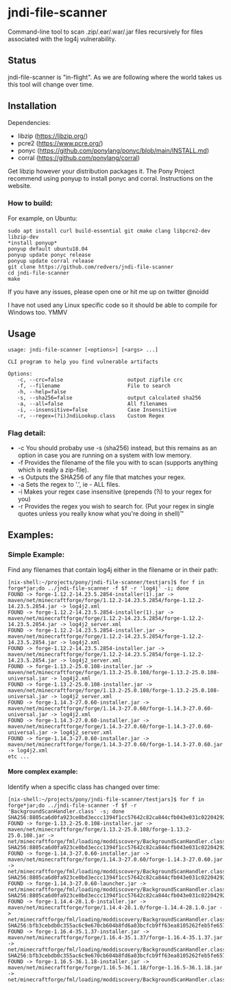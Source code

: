 # jndi-file-scanner

Command-line tool to scan .zip/.ear/.war/.jar files recursively for files associated with the log4j vulnerability.

## Status

jndi-file-scanner is "in-flight".  As we are following where the world takes us this tool will change over time.

## Installation

Dependencies:
* libzip (https://libzip.org/)
* pcre2 (https://www.pcre.org/)
* ponyc	(https://github.com/ponylang/ponyc/blob/main/INSTALL.md)
* corral (https://github.com/ponylang/corral)

Get libzip however your distribution packages it.
The Pony Project recommend using ponyup to install ponyc and corral.  Instructions on the website.

### How to build:

For example, on Ubuntu:

```
sudo apt install curl build-essential git cmake clang libpcre2-dev libzip-dev
*install ponyup*
ponyup default ubuntu18.04
ponyup update ponyc release
ponyup update corral release
git clone https://github.com/redvers/jndi-file-scanner
cd jndi-file-scanner
make
```

If you have any issues, please open one or hit me up on twitter @noidd

I have not used any Linux specific code so it should be able to compile for Windows too. YMMV


## Usage

```
usage: jndi-file-scanner [<options>] [<args> ...]

CLI program to help you find vulnerable artifacts

Options:
   -c, --crc=false                     output zipfile crc
   -f, --filename                      File to search
   -h, --help=false
   -s, --sha256=false                  output calculated sha256
   -a, --all=false                     All filenames
   -i, --insensitive=false             Case Insensitive
   -r, --regex=(?i)JndiLookup.class    Custom Regex
```

### Flag detail:

* -c  You should probaby use -s (sha256) instead, but this remains as an option in case you are running on a system with low memory.
* -f  Provides the filename of the file you with to scan (supports anything which is really a zip-file).
* -s  Outputs the SHA256 of any file that matches your regex.
* -a  Sets the regex to '.', ie - ALL files.
* -i  Makes your regex case insensitive (prepends (?i) to your regex for you)
* -r  Provides the regex you wish to search for. (Put your regex in single quotes unless you really know what you're doing in shell)™


## Examples:

### Simple Example:

Find any filenames that contain log4j either in the filename or in their path:

```
[nix-shell:~/projects/pony/jndi-file-scanner/testjars]$ for f in forge*jar;do ../jndi-file-scanner -f $f -r 'log4j' -i; done
FOUND -> forge-1.12.2-14.23.5.2854-installer(1).jar -> maven/net/minecraftforge/forge/1.12.2-14.23.5.2854/forge-1.12.2-14.23.5.2854.jar -> log4j2.xml
FOUND -> forge-1.12.2-14.23.5.2854-installer(1).jar -> maven/net/minecraftforge/forge/1.12.2-14.23.5.2854/forge-1.12.2-14.23.5.2854.jar -> log4j2_server.xml
FOUND -> forge-1.12.2-14.23.5.2854-installer.jar -> maven/net/minecraftforge/forge/1.12.2-14.23.5.2854/forge-1.12.2-14.23.5.2854.jar -> log4j2.xml
FOUND -> forge-1.12.2-14.23.5.2854-installer.jar -> maven/net/minecraftforge/forge/1.12.2-14.23.5.2854/forge-1.12.2-14.23.5.2854.jar -> log4j2_server.xml
FOUND -> forge-1.13.2-25.0.108-installer.jar -> maven/net/minecraftforge/forge/1.13.2-25.0.108/forge-1.13.2-25.0.108-universal.jar -> log4j2.xml
FOUND -> forge-1.13.2-25.0.108-installer.jar -> maven/net/minecraftforge/forge/1.13.2-25.0.108/forge-1.13.2-25.0.108-universal.jar -> log4j2_server.xml
FOUND -> forge-1.14.3-27.0.60-installer.jar -> maven/net/minecraftforge/forge/1.14.3-27.0.60/forge-1.14.3-27.0.60-universal.jar -> log4j2.xml
FOUND -> forge-1.14.3-27.0.60-installer.jar -> maven/net/minecraftforge/forge/1.14.3-27.0.60/forge-1.14.3-27.0.60-universal.jar -> log4j2_server.xml
FOUND -> forge-1.14.3-27.0.60-installer.jar -> maven/net/minecraftforge/forge/1.14.3-27.0.60/forge-1.14.3-27.0.60.jar -> log4j2.xml
etc ...
```

#### More complex example:

Identify when a specific class has changed over time:

```
[nix-shell:~/projects/pony/jndi-file-scanner/testjars]$ for f in forge*jar;do ../jndi-file-scanner -f $f -r 'BackgroundScanHandler.class' -s; done
SHA256:8805ca6d0fa923ce0bd3eccc1394f1cc57642c82ca844cfb043e031c02204292: FOUND -> forge-1.13.2-25.0.108-installer.jar -> maven/net/minecraftforge/forge/1.13.2-25.0.108/forge-1.13.2-25.0.108.jar -> net/minecraftforge/fml/loading/moddiscovery/BackgroundScanHandler.class
SHA256:8805ca6d0fa923ce0bd3eccc1394f1cc57642c82ca844cfb043e031c02204292: FOUND -> forge-1.14.3-27.0.60-installer.jar -> maven/net/minecraftforge/forge/1.14.3-27.0.60/forge-1.14.3-27.0.60.jar -> net/minecraftforge/fml/loading/moddiscovery/BackgroundScanHandler.class
SHA256:8805ca6d0fa923ce0bd3eccc1394f1cc57642c82ca844cfb043e031c02204292: FOUND -> forge-1.14.3-27.0.60-launcher.jar -> net/minecraftforge/fml/loading/moddiscovery/BackgroundScanHandler.class
SHA256:8805ca6d0fa923ce0bd3eccc1394f1cc57642c82ca844cfb043e031c02204292: FOUND -> forge-1.14.4-28.1.0-installer.jar -> maven/net/minecraftforge/forge/1.14.4-28.1.0/forge-1.14.4-28.1.0.jar -> net/minecraftforge/fml/loading/moddiscovery/BackgroundScanHandler.class
SHA256:bfb3cebdb0c355ac6c9e670cb604b8fd6a03bcfcb9ff63ea8105262feb5fe657: FOUND -> forge-1.16.4-35.1.37-installer.jar -> maven/net/minecraftforge/forge/1.16.4-35.1.37/forge-1.16.4-35.1.37.jar -> net/minecraftforge/fml/loading/moddiscovery/BackgroundScanHandler.class
SHA256:bfb3cebdb0c355ac6c9e670cb604b8fd6a03bcfcb9ff63ea8105262feb5fe657: FOUND -> forge-1.16.5-36.1.18-installer.jar -> maven/net/minecraftforge/forge/1.16.5-36.1.18/forge-1.16.5-36.1.18.jar -> net/minecraftforge/fml/loading/moddiscovery/BackgroundScanHandler.class
```

